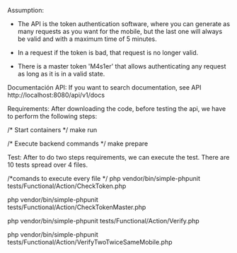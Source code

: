 Assumption:
- The API is the token authentication software, where you can generate as many requests as you want for the mobile, but the last one will always be valid and with a maximum time of 5 minutes.

- In a request if the token is bad, that request is no longer valid.

- There is a master token 'M4s1er' that allows authenticating any request as long as it is in a valid state.

Documentación API:
If you want to search documentation, see API http://localhost:8080/api/v1/docs

Requirements:
After downloading the code, before testing the api, we have to perform the following steps:

/* Start containers */
make run

/* Execute backend commands */
make prepare


Test:
After to do two steps requirements, we can execute the test. There are 10 tests spread over 4 files.

/*comands to execute every file */
php vendor/bin/simple-phpunit tests/Functional/Action/CheckToken.php

php vendor/bin/simple-phpunit tests/Functional/Action/CheckTokenMaster.php

php vendor/bin/simple-phpunit tests/Functional/Action/Verify.php

php vendor/bin/simple-phpunit tests/Functional/Action/VerifyTwoTwiceSameMobile.php                                                             


